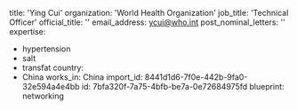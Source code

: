 title: 'Ying Cui'
organization: 'World Health Organization'
job_title: 'Technical Officer'
official_title: ''
email_address: ycui@who.int
post_nominal_letters: ''
expertise:
  - hypertension
  - salt
  - transfat
country:
  - China
works_in: China
import_id: 8441d1d6-7f0e-442b-9fa0-32e594a4e4bb
id: 7bfa320f-7a75-4bfb-be7a-0e72684975fd
blueprint: networking
